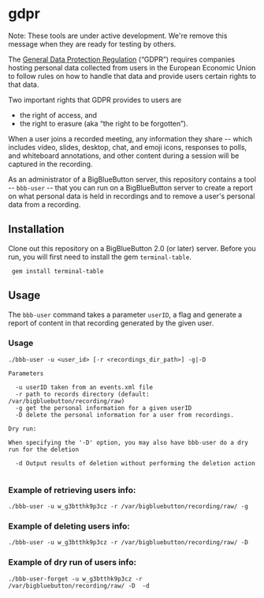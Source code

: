 # gdpr

Note: These tools are under active development.  We're remove this message when they are ready for testing by others.

The [General Data Protection Regulation](https://ec.europa.eu/commission/priorities/justice-and-fundamental-rights/data-protection/2018-reform-eu-data-protection-rules_en) (“GDPR”) requires companies hosting personal data collected from users in the European Economic Union to follow rules on how to handle that data and provide users certain rights to that data.

Two important rights that GDPR provides to users are 

  * the right of access, and 
  * the right to erasure (aka “the right to be forgotten”). 

When a user joins a recorded meeting, any information they share -- which includes video, slides, desktop, chat, and emoji icons, responses to polls, and whiteboard annotations, and other content during a session will be captured in the recording.

As an administrator of a BigBlueButton server, this repository contains a tool -- `bbb-user` -- that you can run on a BigBlueButton server to create a report on what personal data is held in recordings and to remove a user's personal data from a recording.

## Installation

Clone out this repository on a BigBlueButton 2.0 (or later) server.  Before you run, you will first need to install the gem `terminal-table`.

~~~
 gem install terminal-table
~~~

## Usage

The `bbb-user` command takes a parameter `userID`,  a flag and generate a report of content in that recording generated by the given user.

### Usage

~~~
./bbb-user -u <user_id> [-r <recordings_dir_path>] -g|-D

Parameters

  -u userID taken from an events.xml file
  -r path to records directory (default: /var/bigbluebutton/recording/raw)
  -g get the personal information for a given userID
  -D delete the personal information for a user from recordings.

Dry run:

When specifying the '-D' option, you may also have bbb-user do a dry run for the deletion 

  -d Output results of deletion without performing the deletion action
  
~~~

### Example of retrieving users info:

~~~
./bbb-user -u w_g3btthk9p3cz -r /var/bigbluebutton/recording/raw/ -g
~~~

### Example of deleting users info:

~~~
./bbb-user -u w_g3btthk9p3cz -r /var/bigbluebutton/recording/raw/ -D 
~~~


### Example of dry run of users info:

~~~
./bbb-user-forget -u w_g3btthk9p3cz -r /var/bigbluebutton/recording/raw/ -D  -d 
~~~
